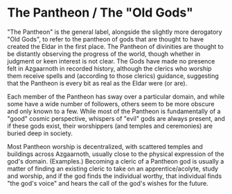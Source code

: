 # The Pantheon / The "Old Gods"

"The Pantheon" is the general label, alongside the slightly more derogatory "Old Gods", to refer to the pantheon of gods that are thought to have created the Eldar in the first place. The Pantheon of divinities are thought to be distantly observing the progress of the world, though whether in judgment or keen interest is not clear. The Gods have made no presence felt in Azgaarnoth in recorded history, although the clerics who worship them receive spells and (according to those clerics) guidance, suggesting that the Pantheon is every bit as real as the Eldar were (or are).

Each member of the Pantheon has sway over a particular domain, and while some have a wide number of followers, others seem to be more obscure and only known to a few. While most of the Pantheon is fundamentally of a "good" cosmic perspective, whispers of "evil" gods are always present, and if these gods exist, their worshippers (and temples and ceremonies) are buried deep in society.

Most Pantheon worship is decentralized, with scattered temples and buildings across Azgaarnoth, usually close to the physical expression of the god's domain. (Examples.) Becoming a cleric of a Pantheon god is usually a matter of finding an existing cleric to take on an apprentice/acolyte, study and worship, and if the god finds the individual worthy, that individual finds "the god's voice" and hears the call of the god's wishes for the future.